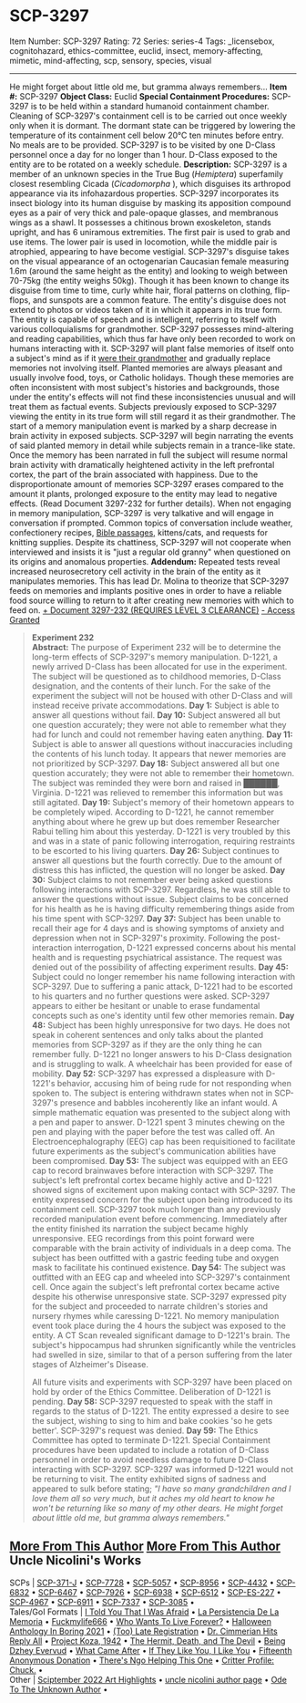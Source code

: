 # SCP-3297
Item Number: SCP-3297
Rating: 72
Series: series-4
Tags: _licensebox, cognitohazard, ethics-committee, euclid, insect, memory-affecting, mimetic, mind-affecting, scp, sensory, species, visual

---

He might forget about little old me, but gramma always remembers…
**Item #:** SCP-3297
**Object Class:** Euclid
**Special Containment Procedures:** SCP-3297 is to be held within a standard humanoid containment chamber. Cleaning of SCP-3297's containment cell is to be carried out once weekly only when it is dormant. The dormant state can be triggered by lowering the temperature of its containment cell below 20°C ten minutes before entry. No meals are to be provided.
SCP-3297 is to be visited by one D-Class personnel once a day for no longer than 1 hour. D-Class exposed to the entity are to be rotated on a weekly schedule.
**Description:** SCP-3297 is a member of an unknown species in the True Bug (_Hemiptera_) superfamily closest resembling Cicada (_Cicadomorpha_ ), which disguises its arthropod appearance via its infohazardous properties. SCP-3297 incorporates its insect biology into its human disguise by masking its apposition compound eyes as a pair of very thick and pale-opaque glasses, and membranous wings as a shawl. It possesses a chitinous brown exoskeleton, stands upright, and has 6 uniramous extremities. The first pair is used to grab and use items. The lower pair is used in locomotion, while the middle pair is atrophied, appearing to have become vestigial.
SCP-3297's disguise takes on the visual appearance of an octogenarian Caucasian female measuring 1.6m (around the same height as the entity) and looking to weigh between 70-75kg (the entity weighs 50kg). Though it has been known to change its disguise from time to time, curly white hair, floral patterns on clothing, flip-flops, and sunspots are a common feature. The entity's disguise does not extend to photos or videos taken of it in which it appears in its true form. The entity is capable of speech and is intelligent, referring to itself with various colloquialisms for grandmother.
SCP-3297 possesses mind-altering and reading capabilities, which thus far have only been recorded to work on humans interacting with it. SCP-3297 will plant false memories of itself onto a subject's mind as if it [were their grandmother](/scp-5160) and gradually replace memories not involving itself. Planted memories are always pleasant and usually involve food, toys, or Catholic holidays. Though these memories are often inconsistent with most subject's histories and backgrounds, those under the entity's effects will not find these inconsistencies unusual and will treat them as factual events. Subjects previously exposed to SCP-3297 viewing the entity in its true form will still regard it as their grandmother.
The start of a memory manipulation event is marked by a sharp decrease in brain activity in exposed subjects. SCP-3297 will begin narrating the events of said planted memory in detail while subjects remain in a trance-like state. Once the memory has been narrated in full the subject will resume normal brain activity with dramatically heightened activity in the left prefrontal cortex, the part of the brain associated with happiness. Due to the disproportionate amount of memories SCP-3297 erases compared to the amount it plants, prolonged exposure to the entity may lead to negative effects. (Read Document 3297-232 for further details).
When not engaging in memory manipulation, SCP-3297 is very talkative and will engage in conversation if prompted. Common topics of conversation include weather, confectionery recipes, [Bible passages,](/scp-5349) kittens/cats, and requests for knitting supplies. Despite its chattiness, SCP-3297 will not cooperate when interviewed and insists it is "just a regular old granny" when questioned on its origins and anomalous properties.
**Addendum:** Repeated tests reveal increased neurosecretory cell activity in the brain of the entity as it manipulates memories. This has lead Dr. Molina to theorize that SCP-3297 feeds on memories and implants positive ones in order to have a reliable food source willing to return to it after creating new memories with which to feed on.
[\+ Document 3297-232 (REQUIRES LEVEL 3 CLEARANCE)](javascript:;)
[\- Access Granted](javascript:;)
> **Experiment 232**  
>  **Abstract:** The purpose of Experiment 232 will be to determine the long-term effects of SCP-3297's memory manipulation. D-1221, a newly arrived D-Class has been allocated for use in the experiment. The subject will be questioned as to childhood memories, D-Class designation, and the contents of their lunch. For the sake of the experiment the subject will not be housed with other D-Class and will instead receive private accommodations.
> **Day 1:** Subject is able to answer all questions without fail.
> **Day 10:** Subject answered all but one question accurately; they were not able to remember what they had for lunch and could not remember having eaten anything.
> **Day 11:** Subject is able to answer all questions without inaccuracies including the contents of his lunch today. It appears that newer memories are not prioritized by SCP-3297.
> **Day 18:** Subject answered all but one question accurately; they were not able to remember their hometown. The subject was reminded they were born and raised in ██████, Virginia. D-1221 was relieved to remember this information but was still agitated.
> **Day 19:** Subject's memory of their hometown appears to be completely wiped. According to D-1221, he cannot remember anything about where he grew up but does remember Researcher Rabui telling him about this yesterday. D-1221 is very troubled by this and was in a state of panic following interrogation, requiring restraints to be escorted to his living quarters.
> **Day 26:** Subject continues to answer all questions but the fourth correctly. Due to the amount of distress this has inflicted, the question will no longer be asked.
> **Day 30:** Subject claims to not remember ever being asked questions following interactions with SCP-3297. Regardless, he was still able to answer the questions without issue. Subject claims to be concerned for his health as he is having difficulty remembering things aside from his time spent with SCP-3297.
> **Day 37:** Subject has been unable to recall their age for 4 days and is showing symptoms of anxiety and depression when not in SCP-3297's proximity. Following the post-interaction interrogation, D-1221 expressed concerns about his mental health and is requesting psychiatrical assistance. The request was denied out of the possibility of affecting experiment results.
> **Day 45:** Subject could no longer remember his name following interaction with SCP-3297. Due to suffering a panic attack, D-1221 had to be escorted to his quarters and no further questions were asked. SCP-3297 appears to either be hesitant or unable to erase fundamental concepts such as one's identity until few other memories remain.
> **Day 48:** Subject has been highly unresponsive for two days. He does not speak in coherent sentences and only talks about the planted memories from SCP-3297 as if they are the only thing he can remember fully. D-1221 no longer answers to his D-Class designation and is struggling to walk. A wheelchair has been provided for ease of mobility.
> **Day 52:** SCP-3297 has expressed a displeasure with D-1221's behavior, accusing him of being rude for not responding when spoken to. The subject is entering withdrawn states when not in SCP-3297's presence and babbles incoherently like an infant would. A simple mathematic equation was presented to the subject along with a pen and paper to answer. D-1221 spent 3 minutes chewing on the pen and playing with the paper before the test was called off. An Electroencephalography (EEG) cap has been requisitioned to facilitate future experiments as the subject's communication abilities have been compromised.
> **Day 53:** The subject was equipped with an EEG cap to record brainwaves before interaction with SCP-3297. The subject's left prefrontal cortex became highly active and D-1221 showed signs of excitement upon making contact with SCP-3297. The entity expressed concern for the subject upon being introduced to its containment cell. SCP-3297 took much longer than any previously recorded manipulation event before commencing. Immediately after the entity finished its narration the subject became highly unresponsive. EEG recordings from this point forward were comparable with the brain activity of individuals in a deep coma. The subject has been outfitted with a gastric feeding tube and oxygen mask to facilitate his continued existence.
> **Day 54:** The subject was outfitted with an EEG cap and wheeled into SCP-3297's containment cell. Once again the subject's left prefrontal cortex became active despite his otherwise unresponsive state. SCP-3297 expressed pity for the subject and proceeded to narrate children's stories and nursery rhymes while caressing D-1221. No memory manipulation event took place during the 4 hours the subject was exposed to the entity. A CT Scan revealed significant damage to D-1221's brain. The subject's hippocampus had shrunken significantly while the ventricles had swelled in size, similar to that of a person suffering from the later stages of Alzheimer's Disease.  
>    
>  All future visits and experiments with SCP-3297 have been placed on hold by order of the Ethics Committee. Deliberation of D-1221 is pending.
> **Day 58:** SCP-3297 requested to speak with the staff in regards to the status of D-1221. The entity expressed a desire to see the subject, wishing to sing to him and bake cookies 'so he gets better'.
> SCP-3297's request was denied.
> **Day 59:** The Ethics Committee has opted to terminate D-1221. Special Containment procedures have been updated to include a rotation of D-Class personnel in order to avoid needless damage to future D-Class interacting with SCP-3297.
> SCP-3297 was informed D-1221 would not be returning to visit. The entity exhibited signs of sadness and appeared to sulk before stating; _"I have so many grandchildren and I love them all so very much, but it aches my old heart to know he won't be returning like so many of my other dears. He might forget about little old me, but gramma always remembers."_
  
  
  

[More From This Author](javascript:;)
[More From This Author](javascript:;)
Uncle Nicolini's Works  
---  
SCPs |  [SCP-371-J](/scp-371-j) • [SCP-7728](/scp-7728) • [SCP-5057](/scp-5057) • [SCP-8956](/scp-8956) • [SCP-4432](/scp-4432) • [SCP-6832](/scp-6832) • [SCP-6467](/scp-6467) • [SCP-7926](/scp-7926) • [SCP-6938](/scp-6938) • [SCP-6512](/scp-6512) • [SCP-ES-227](/scp-es-227) • [SCP-4967](/scp-4967) • [SCP-6911](/scp-6911) • [SCP-7337](/scp-7337) • [SCP-3085](/scp-3085) •  
Tales/GoI Formats |  [I Told You That I Was Afraid](/i-told-you-that-i-was-afraid) • [La Persistencia De La Memoria](/la-persistencia-de-la-memoria) • [Fuckmylife666](/fuckmylife666) • [Who Wants To Live Forever?](/who-wants-to-live-forever) • [Halloween Anthology In Boring 2021](/halloween-anthology-boring-2021) • [(Too) Late Registration](/late-registration) • [Dr. Cimmerian Hits Reply All](/cimmerian-sends-650-pms) • [Project Koza, 1942](/project-koza) • [The Hermit, Death, and The Devil](/the-hermit-death-and-the-devil) • [Being Dzhey Evervud](/being-dzhey-evervud) • [What Came After](/veilfall) • [If They Like You, I Like You](/if-they-like-you-i-like-you) • [Fifteenth Anonymous Donation](/fifteenth-anonymous-donation) • [There's Ngo Helping This One](/theres-ngo-helping-this-one) • [Critter Profile: Chuck.](/critter-profile-chuck) •  
Other |  [Sciptember 2022 Art Highlights](/sciptember-2022-art) • [uncle nicolini author page](/uncle-nicolini-author-page) • [Ode To The Unknown Author](/ode-to-the-unknown-author) •